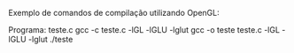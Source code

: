 Exemplo de comandos de compilação utilizando OpenGL:

Programa: teste.c
gcc -c teste.c -lGL -lGLU -lglut 
gcc -o teste teste.c -lGL -lGLU -lglut
./teste

